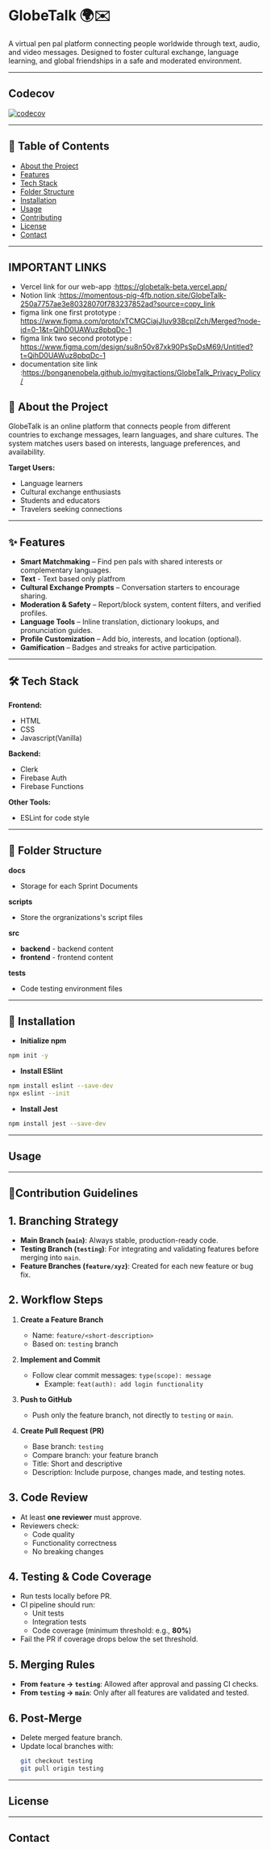 # GlobeTalk 🌍✉️
A virtual pen pal platform connecting people worldwide through text, audio, and video messages. Designed to foster cultural exchange, language learning, and global friendships in a safe and moderated environment.

---
## Codecov
[![codecov](https://codecov.io/gh/GlobeTalk/globetalk/graph/badge.svg?token=HK5GTNDVSR)](https://codecov.io/gh/GlobeTalk/globetalk)

---

## 📌 Table of Contents
- [About the Project](#about-the-project)
- [Features](#features)
- [Tech Stack](#tech-stack)
- [Folder Structure](#folder-structure)
- [Installation](#installation)
- [Usage](#usage)
- [Contributing](#contributing)
- [License](#license)
- [Contact](#contact)

---

## IMPORTANT LINKS
- Vercel link for our web-app :https://globetalk-beta.vercel.app/
- Notion link :https://momentous-pig-4fb.notion.site/GlobeTalk-250a7757ae3e80328070f783237852ad?source=copy_link
- figma link one first prototype : https://www.figma.com/proto/xTCMGCiajJIuv93BcpIZch/Merged?node-id=0-1&t=QihD0UAWuz8pbqDc-1
- figma link two second prototype : https://www.figma.com/design/su8n50v87xk90PsSpDsM69/Untitled?t=QihD0UAWuz8pbqDc-1
- documentation site link :https://bonganenobela.github.io/mygitactions/GlobeTalk_Privacy_Policy/

## 📖 About the Project
GlobeTalk is an online platform that connects people from different countries to exchange messages, learn languages, and share cultures. The system matches users based on interests, language preferences, and availability.

**Target Users:**
- Language learners
- Cultural exchange enthusiasts
- Students and educators
- Travelers seeking connections

---

## ✨ Features 
- **Smart Matchmaking** – Find pen pals with shared interests or complementary languages.
- **Text** - Text based only platfrom
- **Cultural Exchange Prompts** – Conversation starters to encourage sharing.
- **Moderation & Safety** – Report/block system, content filters, and verified profiles.
- **Language Tools** – Inline translation, dictionary lookups, and pronunciation guides.
- **Profile Customization** – Add bio, interests, and location (optional).
- **Gamification** – Badges and streaks for active participation.

---

## 🛠 Tech Stack
**Frontend:**
- HTML
- CSS
- Javascript(Vanilla)  

**Backend:**
- Clerk
- Firebase Auth  
- Firebase Functions

**Other Tools:**   
- ESLint for code style

---

## 📁 Folder Structure
**docs**
- Storage for each Sprint Documents

**scripts**
- Store the orgranizations's script files

**src**
- **backend** - backend content
- **frontend** - frontend content

**tests**
- Code testing environment files
---

## 📲 Installation
- **Initialize npm**
```bash
npm init -y
```
- **Install ESlint**
```bash
npm install eslint --save-dev
npx eslint --init
```
- **Install Jest**
```bash
npm install jest --save-dev
```
---

## Usage
---

## 📜Contribution Guidelines

## 1. Branching Strategy
- **Main Branch (`main`)**: Always stable, production-ready code.
- **Testing Branch (`testing`)**: For integrating and validating features before merging into `main`.
- **Feature Branches (`feature/xyz`)**: Created for each new feature or bug fix.

## 2. Workflow Steps
1. **Create a Feature Branch**
   - Name: `feature/<short-description>`
   - Based on: `testing` branch

2. **Implement and Commit**
   - Follow clear commit messages: `type(scope): message`
     - Example: `feat(auth): add login functionality`

3. **Push to GitHub**
   - Push only the feature branch, not directly to `testing` or `main`.

4. **Create Pull Request (PR)**
   - Base branch: `testing`
   - Compare branch: your feature branch
   - Title: Short and descriptive
   - Description: Include purpose, changes made, and testing notes.
## 3. Code Review
- At least **one reviewer** must approve.
- Reviewers check:
  - Code quality
  - Functionality correctness
  - No breaking changes
## 4. Testing & Code Coverage
- Run tests locally before PR.
- CI pipeline should run:
  - Unit tests
  - Integration tests
  - Code coverage (minimum threshold: e.g., **80%**)
- Fail the PR if coverage drops below the set threshold.
## 5. Merging Rules
- **From `feature` → `testing`**: Allowed after approval and passing CI checks.
- **From `testing` → `main`**: Only after all features are validated and tested.
## 6. Post-Merge
- Delete merged feature branch.
- Update local branches with:
  ```bash
  git checkout testing
  git pull origin testing
  ```
---

## License
---

## Contact
